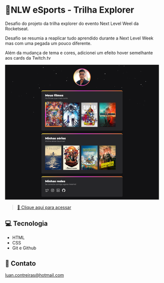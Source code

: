 # 🚀NLW eSports - Trilha Explorer

Desafio do projeto da trilha explorer do evento Next Level Weel da Rocketseat.

Desafio se resumia a reaplicar tudo aprendido durante a Next Level Week mas com uma pegada um pouco diferente.

Além da mudança de tema e cores, adicionei um efeito hover semelhante aos cards da Twitch.tv

![Preview](./.github/Preview.png)

>[🔗 Clique aqui para acessar](https://luancontreiras.github.io/NLW-eSports-Desafio/)

## 💻 Tecnologia

- HTML
- CSS
- Git e Github

## 📱 Contato

luan.contreiras@hotmail.com